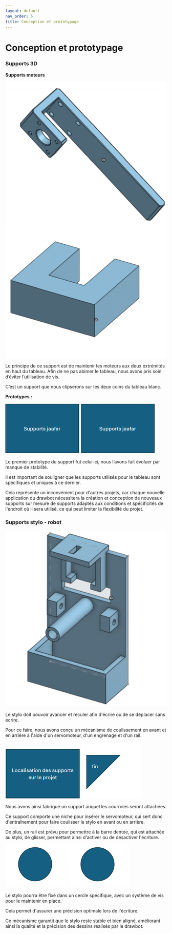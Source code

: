 ```yaml
---
layout: default
nav_order: 5
title: Conception et prototypage
---
```


# Conception et prototypage

### **Supports 3D**

**Supports moteurs**

![Esquice](images/supportmoteur.png) ![Esquice](images/supportpince.png)

Le principe de ce support est de maintenir les moteurs aux deux extrémités en haut du tableau. Afin de ne pas abimer le tableau, nous avons pris soin d’éviter l’utilisation de vis.

C’est un support que nous clipserons sur les deux coins du tableau blanc.

**Prototypes :**

![Supports](images/supports_jaafar.png) ![Supports](images/supports_jaafar.png)

Le premier prototype du support fut celui-ci, nous l’avons fait évoluer par manque de stabilité.

Il est important de souligner que les supports utilisés pour le tableau sont spécifiques et uniques à ce dernier.

Cela représente un inconvénient pour d'autres projets, car chaque nouvelle application du drawbot nécessitera la création et conception de nouveaux supports sur mesure de supports adaptés aux conditions et spécificités de l'endroit où il sera utilisé, ce qui peut limiter la flexibilité du projet.

### **Supports stylo - robot**

![localisation](images/supportmilieu.png) 

Le stylo doit pouvoir avancer et reculer afin d'écrire ou de se déplacer sans écrire.

Pour ce faire, nous avons conçu un mécanisme de coulissement en avant et en arrière à l'aide d'un servomoteur, d'un engrenage et d'un rail.

![localisation](images/localisation.png) ![Finv1](images/finv1.png)

Nous avons ainsi fabriqué un support auquel les courroies seront attachées.

Ce support comporte une niche pour insérer le servomoteur, qui sert donc d'entraînement pour faire coulisser le stylo en avant ou en arrière.

De plus, un rail est prévu pour permettre à la barre dentée, qui est attachée au stylo, de glisser, permettant ainsi d'activer ou de désactiver l'écriture.

![Rond](images/rond.png) ![Rond](images/rond.png)

Le stylo pourra être fixé dans un cercle spécifique, avec un système de vis pour le maintenir en place.

Cela permet d'assurer une précision optimale lors de l'écriture.

Ce mécanisme garantit que le stylo reste stable et bien aligné, améliorant ainsi la qualité et la précision des dessins réalisés par le drawbot.
